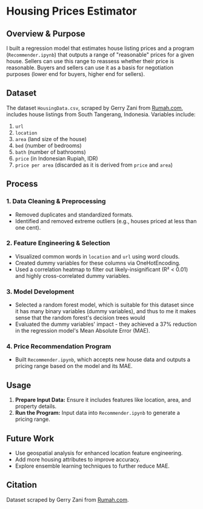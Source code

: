# Housing Prices Estimator

## Overview & Purpose
I built a regression model that estimates house listing prices and a program (`Recommender.ipynb`) that outputs a range of "reasonable" prices for a given house. Sellers can use this range to reassess whether their price is reasonable. Buyers and sellers can use it as a basis for negotiation purposes (lower end for buyers, higher end for sellers).

## Dataset
The dataset `HousingData.csv`, scraped by Gerry Zani from [Rumah.com](https://www.kaggle.com/datasets/gerryzani/housing-price-in-south-tangerang-city-indonesia/data), includes house listings from South Tangerang, Indonesia. Variables include:
1. `url`
2. `location`
3. `area` (land size of the house)
4. `bed` (number of bedrooms)
5. `bath` (number of bathrooms)
6. `price` (in Indonesian Rupiah, IDR)
7. `price per area` (discarded as it is derived from `price` and `area`)

## Process

### 1. Data Cleaning & Preprocessing
- Removed duplicates and standardized formats.
- Identified and removed extreme outliers (e.g., houses priced at less than one cent).

### 2. Feature Engineering & Selection
- Visualized common words in `location` and `url` using word clouds.
- Created dummy variables for these columns via OneHotEncoding.
- Used a correlation heatmap to filter out likely-insignificant (R² < 0.01) and highly cross-correlated dummy variables.

### 3. Model Development
- Selected a random forest model, which is suitable for this dataset since it has many binary variables (dummy variables), and thus to me it makes sense that the random forest's decision trees would 
- Evaluated the dummy variables' impact - they achieved a 37% reduction in the regression model's Mean Absolute Error (MAE).

### 4. Price Recommendation Program
- Built `Recommender.ipynb`, which accepts new house data and outputs a pricing range based on the model and its MAE.

## Usage
1. **Prepare Input Data:** Ensure it includes features like location, area, and property details.
2. **Run the Program:** Input data into `Recommender.ipynb` to generate a pricing range.

## Future Work
- Use geospatial analysis for enhanced location feature engineering.
- Add more housing attributes to improve accuracy.
- Explore ensemble learning techniques to further reduce MAE.

## Citation
Dataset scraped by Gerry Zani from [Rumah.com](https://www.kaggle.com/datasets/gerryzani/housing-price-in-south-tangerang-city-indonesia/data).
